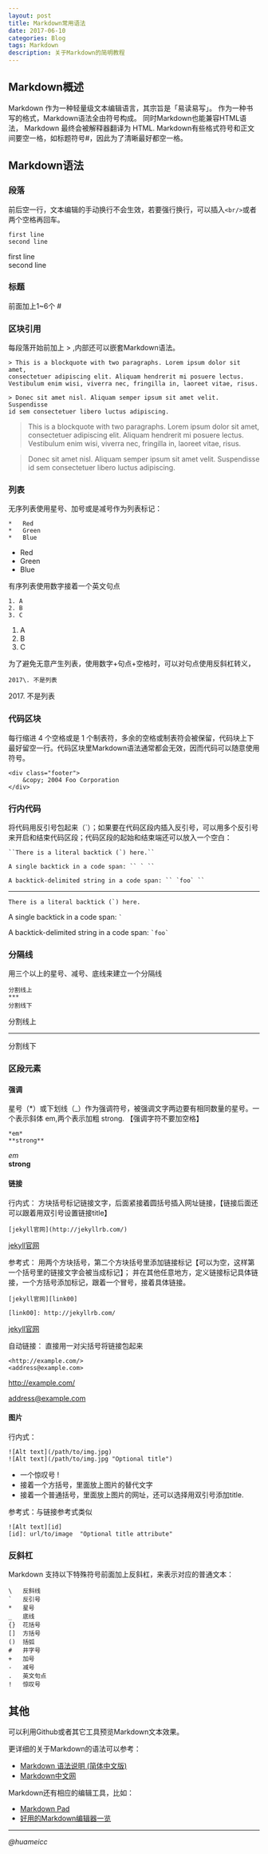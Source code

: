 ```yaml
---
layout: post
title: Markdown常用语法
date: 2017-06-10
categories: Blog
tags: Markdown
description: 关于Markdown的简明教程
---
```

## Markdown概述

Markdown 作为一种轻量级文本编辑语言，其宗旨是「易读易写」。
作为一种书写的格式，Markdown语法全由符号构成。
同时Markdown也能兼容HTML语法， Markdown 最终会被解释器翻译为 HTML. 
Markdown有些格式符号和正文间要空一格，如标题符号#，因此为了清晰最好都空一格。

## Markdown语法

### 段落

前后空一行，文本编辑的手动换行不会生效，若要强行换行，可以插入`<br/>`或者两个空格再回车。

	first line  
	second line

first line  
second line

### 标题

前面加上1~6个 #

### 区块引用

每段落开始前加上 > ,内部还可以嵌套Markdown语法。

	> This is a blockquote with two paragraphs. Lorem ipsum dolor sit amet,
	consectetuer adipiscing elit. Aliquam hendrerit mi posuere lectus.
	Vestibulum enim wisi, viverra nec, fringilla in, laoreet vitae, risus.
	
	> Donec sit amet nisl. Aliquam semper ipsum sit amet velit. Suspendisse
	id sem consectetuer libero luctus adipiscing.

> This is a blockquote with two paragraphs. Lorem ipsum dolor sit amet,
consectetuer adipiscing elit. Aliquam hendrerit mi posuere lectus.
Vestibulum enim wisi, viverra nec, fringilla in, laoreet vitae, risus.

> Donec sit amet nisl. Aliquam semper ipsum sit amet velit. Suspendisse
id sem consectetuer libero luctus adipiscing.

### 列表

无序列表使用星号、加号或是减号作为列表标记：

	*   Red
	*   Green
	*   Blue	

*   Red
*   Green
*   Blue

有序列表使用数字接着一个英文句点

	1. A
	2. B
	3. C

1. A
2. B
3. C

为了避免无意产生列表，使用数字+句点+空格时，可以对句点使用反斜杠转义，

	2017\. 不是列表

2017\. 不是列表

### 代码区块

每行缩进 4 个空格或是 1 个制表符，多余的空格或制表符会被保留，代码块上下最好留空一行。代码区块里Markdown语法通常都会无效，因而代码可以随意使用符号。

	<div class="footer">
		&copy; 2004 Foo Corporation
    </div>
	
### 行内代码

将代码用反引号包起来（`）；如果要在代码区段内插入反引号，可以用多个反引号来开启和结束代码区段；代码区段的起始和结束端还可以放入一个空白：

	``There is a literal backtick (`) here.``

	A single backtick in a code span: `` ` ``

	A backtick-delimited string in a code span: `` `foo` ``
***

``There is a literal backtick (`) here.``

A single backtick in a code span: `` ` ``

A backtick-delimited string in a code span: `` `foo` ``

### 分隔线

用三个以上的星号、减号、底线来建立一个分隔线

	分割线上
	***
	分割线下

分割线上
***
分割线下

### 区段元素

#### 强调

星号（*）或下划线（_）作为强调符号，被强调文字两边要有相同数量的星号。一个表示斜体 em,两个表示加粗 strong.
【强调字符不要加空格】

	*em*  
	**strong**

*em*  
**strong**

#### 链接

行内式： 方块括号标记链接文字，后面紧接着圆括号插入网址链接，【链接后面还可以跟着用双引号设置链接title】

	[jekyll官网](http://jekyllrb.com/)

[jekyll官网](http://jekyllrb.com/)

参考式： 用两个方块括号，第二个方块括号里添加链接标记【可以为空，这样第一个括号里的链接文字会被当成标记】；
并在其他任意地方，定义链接标记具体链接，一个方括号添加标记，跟着一个冒号，接着具体链接。

	[jekyll官网][link00]
	
	[link00]: http://jekyllrb.com/

[jekyll官网][link00]

[link00]: http://jekyllrb.com/

自动链接： 直接用一对尖括号将链接包起来

	<http://example.com/>
	<address@example.com>
	
<http://example.com/>

<address@example.com>

#### 图片

行内式：

	![Alt text](/path/to/img.jpg)
	![Alt text](/path/to/img.jpg "Optional title")

* 一个惊叹号 !
* 接着一个方括号，里面放上图片的替代文字
* 接着一个普通括号，里面放上图片的网址，还可以选择用双引号添加title.

参考式：与链接参考式类似

	![Alt text][id]
	[id]: url/to/image  "Optional title attribute"

### 反斜杠

Markdown 支持以下特殊符号前面加上反斜杠，来表示对应的普通文本：

	\   反斜线
	`   反引号
	*   星号
	_   底线
	{}  花括号
	[]  方括号
	()  括弧
	#   井字号
	+   加号
	-   减号
	.   英文句点
	!   惊叹号
	
## 其他

可以利用Github或者其它工具预览Markdown文本效果。

更详细的关于Markdown的语法可以参考：

* [Markdown 语法说明 (简体中文版)](http://www.appinn.com/markdown/)
* [Markdown中文网](http://www.markdown.cn/)

Markdown还有相应的编辑工具，比如：

* [Markdown Pad](http://markdownpad.com/)
* [好用的Markdown编辑器一览](http://www.williamlong.info/archives/4319.html)

***
*@huameicc*


